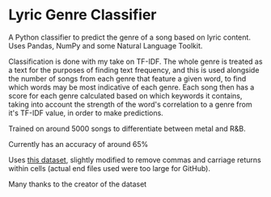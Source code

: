 # Lyric Genre Classifier
A Python classifier to predict the genre of a song based on lyric content. Uses Pandas, NumPy and some Natural Language Toolkit. 

Classification is done with my take on TF-IDF. The whole genre is treated as a text for the purposes of finding text frequency, and this is used alongside the number of songs from each genre that feature a given word, to find which words may be most indicative of each genre. Each song then has a score for each genre calculated based on which keywords it contains, taking into account the strength of the word's correlation to a genre from it's TF-IDF value, in order to make predictions.

Trained on around 5000 songs to differentiate between metal and R&B.

Currently has an accuracy of around 65%

Uses [this dataset](https://www.kaggle.com/mateibejan/multilingual-lyrics-for-genre-classification), slightly modified to remove commas and carriage returns within cells (actual end files used were too large for GitHub). 

Many thanks to the creator of the dataset
